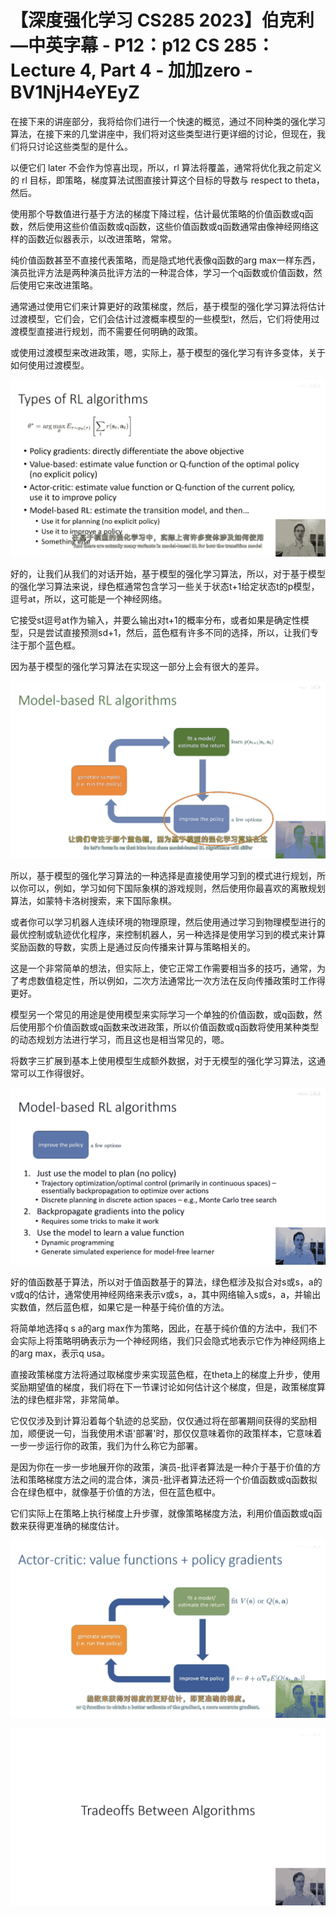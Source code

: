 # 【深度强化学习 CS285 2023】伯克利—中英字幕 - P12：p12 CS 285： Lecture 4, Part 4 - 加加zero - BV1NjH4eYEyZ

在接下来的讲座部分，我将给你们进行一个快速的概览，通过不同种类的强化学习算法，在接下来的几堂讲座中，我们将对这些类型进行更详细的讨论，但现在，我们将只讨论这些类型的是什么。

以便它们 later 不会作为惊喜出现，所以，rl 算法将覆盖，通常将优化我之前定义的 rl 目标，即策略，梯度算法试图直接计算这个目标的导数与 respect to theta，然后。

使用那个导数值进行基于方法的梯度下降过程，估计最优策略的价值函数或q函数，然后使用这些价值函数或q函数，这些价值函数或q函数通常由像神经网络这样的函数近似器表示，以改进策略，常常。

纯价值函数甚至不直接代表策略，而是隐式地代表像q函数的arg max一样东西，演员批评方法是两种演员批评方法的一种混合体，学习一个q函数或价值函数，然后使用它来改进策略。

通常通过使用它们来计算更好的政策梯度，然后，基于模型的强化学习算法将估计过渡模型，它们会，它们会估计过渡概率模型的一些模型t，然后，它们将使用过渡模型直接进行规划，而不需要任何明确的政策。

或使用过渡模型来改进政策，嗯，实际上，基于模型的强化学习有许多变体，关于如何使用过渡模型。

![](img/d2e8bfe880f63fd8d6e6356bebcdaf15_1.png)

好的，让我们从我们的对话开始，基于模型的强化学习算法，所以，对于基于模型的强化学习算法来说，绿色框通常包含学习一些关于状态t+1给定状态t的p模型，逗号at，所以，这可能是一个神经网络。

它接受st逗号at作为输入，并要么输出对t+1的概率分布，或者如果是确定性模型，只是尝试直接预测sd+1，然后，蓝色框有许多不同的选择，所以，让我们专注于那个蓝色框。

因为基于模型的强化学习算法在实现这一部分上会有很大的差异。

![](img/d2e8bfe880f63fd8d6e6356bebcdaf15_3.png)

所以，基于模型的强化学习算法的一种选择是直接使用学习到的模式进行规划，所以你可以，例如，学习如何下国际象棋的游戏规则，然后使用你最喜欢的离散规划算法，如蒙特卡洛树搜索，来下国际象棋。

或者你可以学习机器人连续环境的物理原理，然后使用通过学习到物理模型进行的最优控制或轨迹优化程序，来控制机器人，另一种选择是使用学习到的模式来计算奖励函数的导数，实质上是通过反向传播来计算与策略相关的。

这是一个非常简单的想法，但实际上，使它正常工作需要相当多的技巧，通常，为了考虑数值稳定性，所以例如，二次方法通常比一次方法在反向传播政策时工作得更好。

模型另一个常见的用途是使用模型来实际学习一个单独的价值函数，或q函数，然后使用那个价值函数或q函数来改进政策，所以价值函数或q函数将使用某种类型的动态规划方法进行学习，而且这也是相当常见的，嗯。

将数字三扩展到基本上使用模型生成额外数据，对于无模型的强化学习算法，这通常可以工作得很好。

![](img/d2e8bfe880f63fd8d6e6356bebcdaf15_5.png)

好的值函数基于算法，所以对于值函数基于的算法，绿色框涉及拟合对s或s，a的v或q的估计，通常使用神经网络来表示v或s，a，其中网络输入s或s，a，并输出实数值，然后蓝色框，如果它是一种基于纯价值的方法。

将简单地选择q s a的arg max作为策略，因此，在基于纯价值的方法中，我们不会实际上将策略明确表示为一个神经网络，我们只会隐式地表示它作为神经网络上的arg max，表示q usa。

直接政策梯度方法将通过取梯度步来实现蓝色框，在theta上的梯度上升步，使用奖励期望值的梯度，我们将在下一节课讨论如何估计这个梯度，但是，政策梯度算法的绿色框非常，非常简单。

它仅仅涉及到计算沿着每个轨迹的总奖励，仅仅通过将在部署期间获得的奖励相加，顺便说一句，当我使用术语'部署'时，那仅仅意味着你的政策样本，它意味着一步一步运行你的政策，我们为什么称它为部署。

是因为你在一步一步地展开你的政策，演员-批评者算法是一种介于基于价值的方法和策略梯度方法之间的混合体，演员-批评者算法还将一个价值函数或q函数拟合在绿色框中，就像基于价值的方法，但在蓝色框中。

它们实际上在策略上执行梯度上升步骤，就像策略梯度方法，利用价值函数或q函数来获得更准确的梯度估计。

![](img/d2e8bfe880f63fd8d6e6356bebcdaf15_7.png)

![](img/d2e8bfe880f63fd8d6e6356bebcdaf15_8.png)